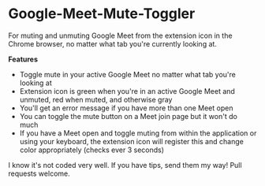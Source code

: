 # Google-Meet-Mute-Toggler
For muting and unmuting Google Meet from the extension icon in the Chrome browser, no matter what tab you're currently looking at.

**Features**
* Toggle mute in your active Google Meet no matter what tab you're looking at
* Extension icon is green when you're in an active Google Meet and unmuted, red when muted, and otherwise gray
* You'll get an error message if you have more than one Meet open
* You can toggle the mute button on a Meet join page but it won't do much
* If you have a Meet open and toggle muting from within the application or using your keyboard, the extension icon will register this and change color appropriately (checks ever 3 seconds)

I know it's not coded very well. If you have tips, send them my way! Pull requests welcome.
